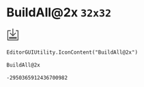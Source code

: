 # BuildAll@2x `32x32`
<img src="/img/BuildAll@2x.png" width=32 height=32>

``` CSharp
EditorGUIUtility.IconContent("BuildAll@2x")
```
```
BuildAll@2x
```
```
-2950365912436700982
```
